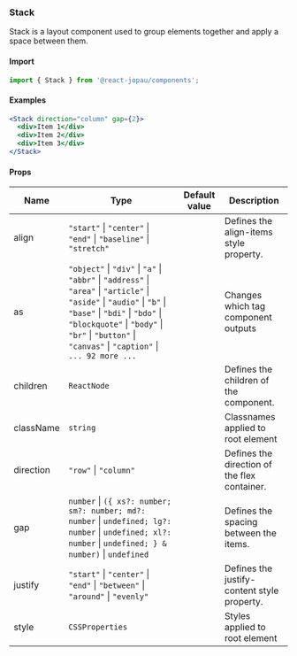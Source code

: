 ### Stack

Stack is a layout component used to group elements together and apply a space between them.

#### Import

```jsx
import { Stack } from '@react-jopau/components';
```

#### Examples

```jsx
<Stack direction="column" gap={2}>
  <div>Item 1</div>
  <div>Item 2</div>
  <div>Item 3</div>
</Stack>
```

#### Props

| Name      | Type                                                                                                                                                                                                                                                              | Default value | Description                                  |
| --------- | ----------------------------------------------------------------------------------------------------------------------------------------------------------------------------------------------------------------------------------------------------------------- | ------------- | -------------------------------------------- |
| align     | `"start"` \| `"center"` \| `"end"` \| `"baseline"` \| `"stretch"`                                                                                                                                                                                                 |               | Defines the align-items style property.      |
| as        | `"object"` \| `"div"` \| `"a"` \| `"abbr"` \| `"address"` \| `"area"` \| `"article"` \| `"aside"` \| `"audio"` \| `"b"` \| `"base"` \| `"bdi"` \| `"bdo"` \| `"blockquote"` \| `"body"` \| `"br"` \| `"button"` \| `"canvas"` \| `"caption"` \| `... 92 more ...` |               | Changes which tag component outputs          |
| children  | `ReactNode`                                                                                                                                                                                                                                                       |               | Defines the children of the component.       |
| className | `string`                                                                                                                                                                                                                                                          |               | Classnames applied to root element           |
| direction | `"row"` \| `"column"`                                                                                                                                                                                                                                             |               | Defines the direction of the flex container. |
| gap       | `number` \| `({ xs?: number; sm?: number; md?: number` \| `undefined; lg?: number` \| `undefined; xl?: number` \| `undefined; } & number)` \| `undefined`                                                                                                         |               | Defines the spacing between the items.       |
| justify   | `"start"` \| `"center"` \| `"end"` \| `"between"` \| `"around"` \| `"evenly"`                                                                                                                                                                                     |               | Defines the justify-content style property.  |
| style     | `CSSProperties`                                                                                                                                                                                                                                                   |               | Styles applied to root element               |
